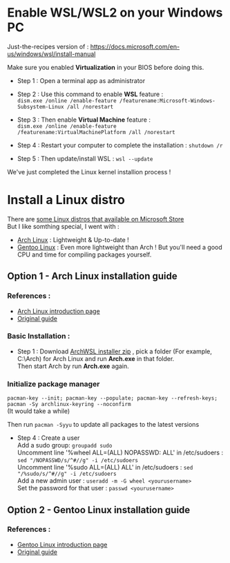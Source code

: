 # Enable WSL/WSL2 on your Windows PC
Just-the-recipes version of : https://docs.microsoft.com/en-us/windows/wsl/install-manual

Make sure you enabled **Virtualization** in your BIOS before doing this.  

- Step 1 : Open a terminal app as administrator  

- Step 2 : Use this command to enable **WSL** feature :  
  ```dism.exe /online /enable-feature /featurename:Microsoft-Windows-Subsystem-Linux /all /norestart```
  
- Step 3 : Then enable **Virtual Machine** feature :  
  ```dism.exe /online /enable-feature /featurename:VirtualMachinePlatform /all /norestart```
  
- Step 4 : Restart your computer to complete the installation : ```shutdown /r```   

- Step 5 : Then update/install WSL : ```wsl --update```   

We've just completed the Linux kernel installion process !  

# Install a Linux distro  
There are [some Linux distros that available on Microsoft Store](https://docs.microsoft.com/en-us/windows/wsl/install-manual#step-6---install-your-linux-distribution-of-choice)  
But I like somthing special, I went with :   
- [Arch Linux](https://github.com/xhuy0404/tech-tips/edit/main/Windows%20Subsystem%20for%20Linux.md#option-1---arch-linux-installation-guide) : Lightweight & Up-to-date !   
- [Gentoo Linux](https://github.com/xhuy0404/tech-tips/edit/main/Windows%20Subsystem%20for%20Linux.md#option-2---gentoo-linux-installation-guide) : Even more lightweight than Arch ! But you'll need a good CPU and time for compiling packages yourself.

  
## Option 1 - Arch Linux installation guide  
### References :  
- [Arch Linux introduction page](https://wiki.archlinux.org/title/Arch_Linux)  
- [Original guide](https://gist.github.com/ld100/3376435a4bb62ca0906b0cff9de4f94b)  

### Basic Installation :  
- Step 1 : Download [ArchWSL installer zip](https://github.com/yuk7/ArchWSL/releases/latest) , pick a folder (For example, C:\Arch) for Arch Linux and run **Arch.exe** in that folder.  
  Then start Arch by run **Arch.exe** again.  
  
### Initialize package manager  
  ```pacman-key --init; pacman-key --populate; pacman-key --refresh-keys; pacman -Sy archlinux-keyring --noconfirm```  
  (It would take a while)  
  
  Then run ```pacman -Syyu``` to update all packages to the latest versions  

- Step 4 : Create a user  
  Add a sudo group: ```groupadd sudo```  
  Uncomment line '%wheel ALL=(ALL) NOPASSWD: ALL' in /etc/sudoers : ```sed "/NOPASSWD/s/^#//g" -i /etc/sudoers```  
  Uncomment line '%sudo ALL=(ALL) ALL' in /etc/sudoers : ```sed "/%sudo/s/^#//g" -i /etc/sudoers```  
  Add a new admin user : ```useradd -m -G wheel <yourusername>```  
  Set the password for that user : ```passwd <yourusername>```  
  
## Option 2 - Gentoo Linux installation guide  
### References :  
- [Gentoo Linux introduction page](https://wiki.gentoo.org/wiki/Handbook:AMD64/Installation/About#Welcome)  
- [Original guide](https://wiki.gentoo.org/wiki/Gentoo_in_WSL)
